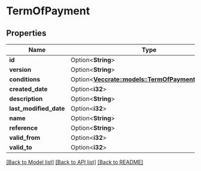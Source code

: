 # TermOfPayment

## Properties

Name | Type | Description | Notes
------------ | ------------- | ------------- | -------------
**id** | Option<**String**> |  | [optional]
**version** | Option<**String**> |  | [optional]
**conditions** | Option<[**Vec<crate::models::TermOfPaymentCondition>**](termOfPaymentCondition.md)> |  | [optional]
**created_date** | Option<**i32**> |  | [optional]
**description** | Option<**String**> |  | [optional]
**last_modified_date** | Option<**i32**> |  | [optional]
**name** | Option<**String**> |  | [optional]
**reference** | Option<**String**> |  | [optional]
**valid_from** | Option<**i32**> |  | [optional]
**valid_to** | Option<**i32**> |  | [optional]

[[Back to Model list]](../README.md#documentation-for-models) [[Back to API list]](../README.md#documentation-for-api-endpoints) [[Back to README]](../README.md)



